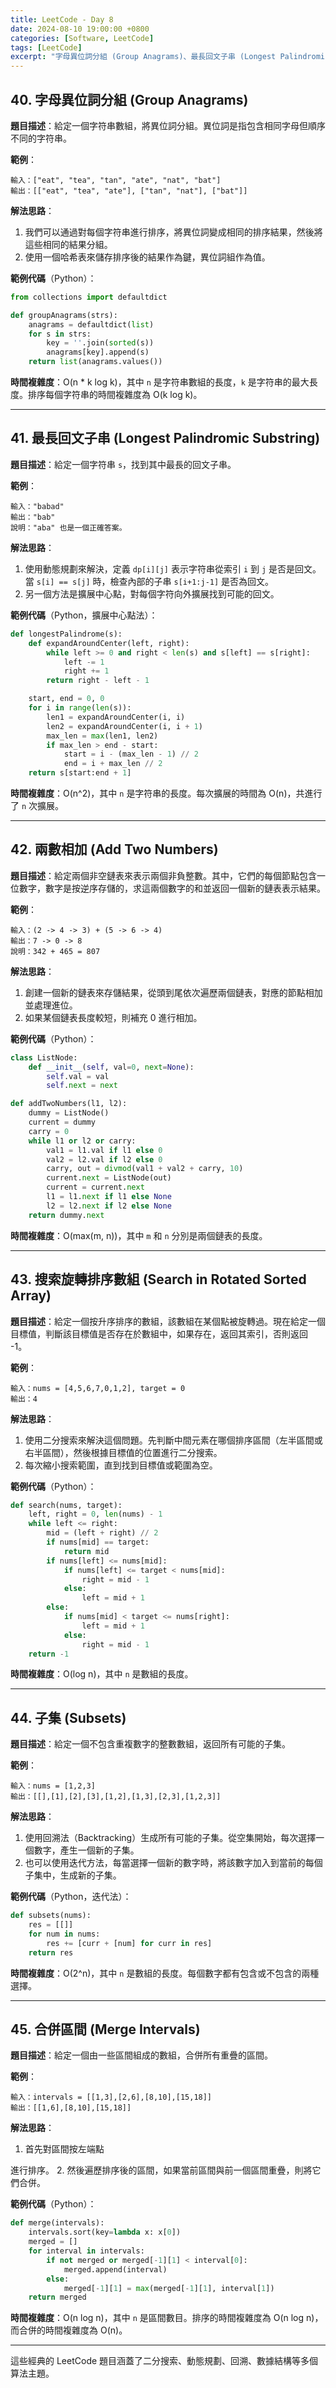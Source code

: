 ```yaml
---
title: LeetCode - Day 8
date: 2024-08-10 19:00:00 +0800
categories: [Software, LeetCode]
tags: [LeetCode] 
excerpt: "字母異位詞分組 (Group Anagrams)、最長回文子串 (Longest Palindromic Substring)、兩數相加 (Add Two Numbers)、搜索旋轉排序數組 (Search in Rotated Sorted Array)、子集 (Subsets)、合併區間 (Merge Intervals)"
---
```


## 40. **字母異位詞分組 (Group Anagrams)**
   **題目描述**：給定一個字符串數組，將異位詞分組。異位詞是指包含相同字母但順序不同的字符串。

   **範例**：
   ```
   輸入：["eat", "tea", "tan", "ate", "nat", "bat"]
   輸出：[["eat", "tea", "ate"], ["tan", "nat"], ["bat"]]
   ```

   **解法思路**：
   1. 我們可以通過對每個字符串進行排序，將異位詞變成相同的排序結果，然後將這些相同的結果分組。
   2. 使用一個哈希表來儲存排序後的結果作為鍵，異位詞組作為值。

   **範例代碼**（Python）：
   ```python
   from collections import defaultdict

   def groupAnagrams(strs):
       anagrams = defaultdict(list)
       for s in strs:
           key = ''.join(sorted(s))
           anagrams[key].append(s)
       return list(anagrams.values())
   ```

   **時間複雜度**：O(n * k log k)，其中 `n` 是字符串數組的長度，`k` 是字符串的最大長度。排序每個字符串的時間複雜度為 O(k log k)。

---

## 41. **最長回文子串 (Longest Palindromic Substring)**
   **題目描述**：給定一個字符串 `s`，找到其中最長的回文子串。

   **範例**：
   ```
   輸入："babad"
   輸出："bab"
   說明："aba" 也是一個正確答案。
   ```

   **解法思路**：
   1. 使用動態規劃來解決，定義 `dp[i][j]` 表示字符串從索引 `i` 到 `j` 是否是回文。當 `s[i] == s[j]` 時，檢查內部的子串 `s[i+1:j-1]` 是否為回文。
   2. 另一個方法是擴展中心點，對每個字符向外擴展找到可能的回文。

   **範例代碼**（Python，擴展中心點法）：
   ```python
   def longestPalindrome(s):
       def expandAroundCenter(left, right):
           while left >= 0 and right < len(s) and s[left] == s[right]:
               left -= 1
               right += 1
           return right - left - 1

       start, end = 0, 0
       for i in range(len(s)):
           len1 = expandAroundCenter(i, i)
           len2 = expandAroundCenter(i, i + 1)
           max_len = max(len1, len2)
           if max_len > end - start:
               start = i - (max_len - 1) // 2
               end = i + max_len // 2
       return s[start:end + 1]
   ```

   **時間複雜度**：O(n^2)，其中 `n` 是字符串的長度。每次擴展的時間為 O(n)，共進行了 `n` 次擴展。

---

## 42. **兩數相加 (Add Two Numbers)**
   **題目描述**：給定兩個非空鏈表來表示兩個非負整數。其中，它們的每個節點包含一位數字，數字是按逆序存儲的，求這兩個數字的和並返回一個新的鏈表表示結果。

   **範例**：
   ```
   輸入：(2 -> 4 -> 3) + (5 -> 6 -> 4)
   輸出：7 -> 0 -> 8
   說明：342 + 465 = 807
   ```

   **解法思路**：
   1. 創建一個新的鏈表來存儲結果，從頭到尾依次遍歷兩個鏈表，對應的節點相加並處理進位。
   2. 如果某個鏈表長度較短，則補充 0 進行相加。

   **範例代碼**（Python）：
   ```python
   class ListNode:
       def __init__(self, val=0, next=None):
           self.val = val
           self.next = next

   def addTwoNumbers(l1, l2):
       dummy = ListNode()
       current = dummy
       carry = 0
       while l1 or l2 or carry:
           val1 = l1.val if l1 else 0
           val2 = l2.val if l2 else 0
           carry, out = divmod(val1 + val2 + carry, 10)
           current.next = ListNode(out)
           current = current.next
           l1 = l1.next if l1 else None
           l2 = l2.next if l2 else None
       return dummy.next
   ```

   **時間複雜度**：O(max(m, n))，其中 `m` 和 `n` 分別是兩個鏈表的長度。

---

## 43. **搜索旋轉排序數組 (Search in Rotated Sorted Array)**
   **題目描述**：給定一個按升序排序的數組，該數組在某個點被旋轉過。現在給定一個目標值，判斷該目標值是否存在於數組中，如果存在，返回其索引，否則返回 -1。

   **範例**：
   ```
   輸入：nums = [4,5,6,7,0,1,2], target = 0
   輸出：4
   ```

   **解法思路**：
   1. 使用二分搜索來解決這個問題。先判斷中間元素在哪個排序區間（左半區間或右半區間），然後根據目標值的位置進行二分搜索。
   2. 每次縮小搜索範圍，直到找到目標值或範圍為空。

   **範例代碼**（Python）：
   ```python
   def search(nums, target):
       left, right = 0, len(nums) - 1
       while left <= right:
           mid = (left + right) // 2
           if nums[mid] == target:
               return mid
           if nums[left] <= nums[mid]:
               if nums[left] <= target < nums[mid]:
                   right = mid - 1
               else:
                   left = mid + 1
           else:
               if nums[mid] < target <= nums[right]:
                   left = mid + 1
               else:
                   right = mid - 1
       return -1
   ```

   **時間複雜度**：O(log n)，其中 `n` 是數組的長度。

---

## 44. **子集 (Subsets)**
   **題目描述**：給定一個不包含重複數字的整數數組，返回所有可能的子集。

   **範例**：
   ```
   輸入：nums = [1,2,3]
   輸出：[[],[1],[2],[3],[1,2],[1,3],[2,3],[1,2,3]]
   ```

   **解法思路**：
   1. 使用回溯法（Backtracking）生成所有可能的子集。從空集開始，每次選擇一個數字，產生一個新的子集。
   2. 也可以使用迭代方法，每當選擇一個新的數字時，將該數字加入到當前的每個子集中，生成新的子集。

   **範例代碼**（Python，迭代法）：
   ```python
   def subsets(nums):
       res = [[]]
       for num in nums:
           res += [curr + [num] for curr in res]
       return res
   ```

   **時間複雜度**：O(2^n)，其中 `n` 是數組的長度。每個數字都有包含或不包含的兩種選擇。

---

## 45. **合併區間 (Merge Intervals)**
   **題目描述**：給定一個由一些區間組成的數組，合併所有重疊的區間。

   **範例**：
   ```
   輸入：intervals = [[1,3],[2,6],[8,10],[15,18]]
   輸出：[[1,6],[8,10],[15,18]]
   ```

   **解法思路**：
   1. 首先對區間按左端點

進行排序。
   2. 然後遍歷排序後的區間，如果當前區間與前一個區間重疊，則將它們合併。

   **範例代碼**（Python）：
   ```python
   def merge(intervals):
       intervals.sort(key=lambda x: x[0])
       merged = []
       for interval in intervals:
           if not merged or merged[-1][1] < interval[0]:
               merged.append(interval)
           else:
               merged[-1][1] = max(merged[-1][1], interval[1])
       return merged
   ```

   **時間複雜度**：O(n log n)，其中 `n` 是區間數目。排序的時間複雜度為 O(n log n)，而合併的時間複雜度為 O(n)。

---

這些經典的 LeetCode 題目涵蓋了二分搜索、動態規劃、回溯、數據結構等多個算法主題。
